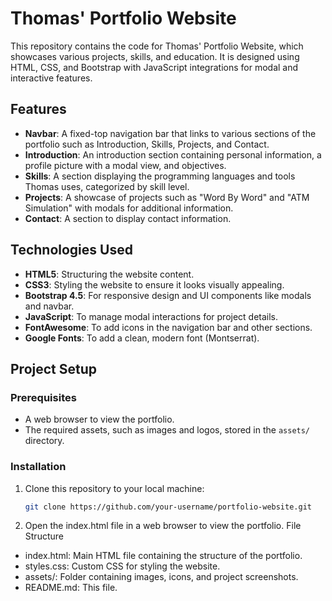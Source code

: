 # Thomas' Portfolio Website

This repository contains the code for Thomas' Portfolio Website, which showcases various projects, skills, and education. It is designed using HTML, CSS, and Bootstrap with JavaScript integrations for modal and interactive features.

## Features
- **Navbar**: A fixed-top navigation bar that links to various sections of the portfolio such as Introduction, Skills, Projects, and Contact.
- **Introduction**: An introduction section containing personal information, a profile picture with a modal view, and objectives.
- **Skills**: A section displaying the programming languages and tools Thomas uses, categorized by skill level.
- **Projects**: A showcase of projects such as "Word By Word" and "ATM Simulation" with modals for additional information.
- **Contact**: A section to display contact information.

## Technologies Used
- **HTML5**: Structuring the website content.
- **CSS3**: Styling the website to ensure it looks visually appealing.
- **Bootstrap 4.5**: For responsive design and UI components like modals and navbar.
- **JavaScript**: To manage modal interactions for project details.
- **FontAwesome**: To add icons in the navigation bar and other sections.
- **Google Fonts**: To add a clean, modern font (Montserrat).

## Project Setup

### Prerequisites
- A web browser to view the portfolio.
- The required assets, such as images and logos, stored in the `assets/` directory.

### Installation
1. Clone this repository to your local machine:
   ```bash
   git clone https://github.com/your-username/portfolio-website.git

2. Open the index.html file in a web browser to view the portfolio.
File Structure
- index.html: Main HTML file containing the structure of the portfolio.
- styles.css: Custom CSS for styling the website.
- assets/: Folder containing images, icons, and project screenshots.
- README.md: This file.
